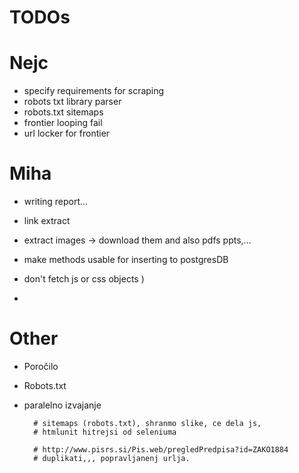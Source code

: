 # TODOs

# Nejc
* specify requirements for scraping
* robots txt library parser
* robots.txt sitemaps
* frontier looping fail
* url locker for frontier

# Miha
* writing report...
* link extract
* extract images -> download them and also pdfs ppts,...
* make methods usable for inserting to postgresDB



* don't fetch js or css objects )
* 



# Other
* Poročilo
* Robots.txt
* paralelno izvajanje


        # sitemaps (robots.txt), shranmo slike, ce dela js,
        # htmlunit hitrejsi od seleniuma

        # http://www.pisrs.si/Pis.web/pregledPredpisa?id=ZAKO1884
        # duplikati,,, popravljanenj urlja.
